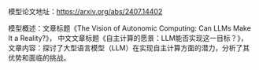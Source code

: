 模型论文地址：https://arxiv.org/abs/2407.14402

模型概述：文章标题《The Vision of Autonomic Computing: Can LLMs Make It a Reality?》，
中文文章标题《自主计算的愿景：LLM能否实现这一目标？》，
文章内容：探讨了大型语言模型（LLM）在实现自主计算方面的潜力，分析了其优势和面临的挑战。
